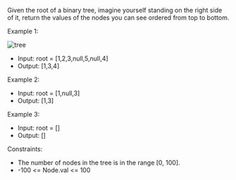 Given the root of a binary tree, imagine yourself standing on the right side of it, return the values of the nodes you can see ordered from top to bottom.

Example 1:

![tree](https://github.com/user-attachments/assets/790f627f-ee9f-4cdd-877f-2e32738c8f38)

- Input: root = [1,2,3,null,5,null,4]
- Output: [1,3,4]

Example 2:
- Input: root = [1,null,3]
- Output: [1,3]

Example 3:
- Input: root = []
- Output: []

Constraints:
- The number of nodes in the tree is in the range [0, 100].
- -100 <= Node.val <= 100
